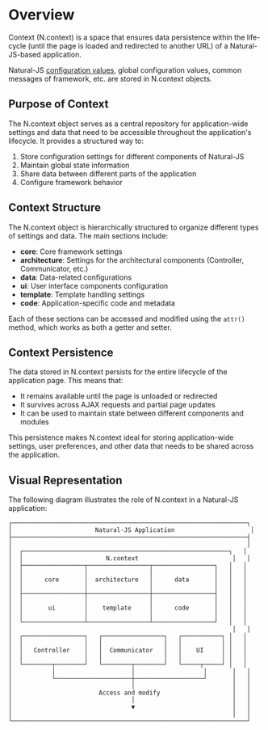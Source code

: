 # Overview

Context (N.context) is a space that ensures data persistence within the life-cycle (until the page is loaded and redirected to another URL) of a Natural-JS-based application.

Natural-JS [configuration values](config-overview.md), global configuration values, common messages of framework, etc. are stored in N.context objects.

## Purpose of Context

The N.context object serves as a central repository for application-wide settings and data that need to be accessible throughout the application's lifecycle. It provides a structured way to:

1. Store configuration settings for different components of Natural-JS
2. Maintain global state information
3. Share data between different parts of the application
4. Configure framework behavior

## Context Structure

The N.context object is hierarchically structured to organize different types of settings and data. The main sections include:

- **core**: Core framework settings
- **architecture**: Settings for the architectural components (Controller, Communicator, etc.)
- **data**: Data-related configurations
- **ui**: User interface components configuration
- **template**: Template handling settings
- **code**: Application-specific code and metadata

Each of these sections can be accessed and modified using the `attr()` method, which works as both a getter and setter.

## Context Persistence

The data stored in N.context persists for the entire lifecycle of the application page. This means that:

- It remains available until the page is unloaded or redirected
- It survives across AJAX requests and partial page updates
- It can be used to maintain state between different components and modules

This persistence makes N.context ideal for storing application-wide settings, user preferences, and other data that needs to be shared across the application.

## Visual Representation

The following diagram illustrates the role of N.context in a Natural-JS application:

```
┌─────────────────────────────────────────────────────────────────┐
│                       Natural-JS Application                     │
├─────────────────────────────────────────────────────────────────┤
│                                                                 │
│  ┌─────────────────────────────────────────────────────────┐   │
│  │                       N.context                          │   │
│  ├─────────────────┬─────────────────┬─────────────────┐   │   │
│  │                 │                 │                 │   │   │
│  │      core       │  architecture   │      data       │   │   │
│  │                 │                 │                 │   │   │
│  ├─────────────────┼─────────────────┼─────────────────┤   │   │
│  │                 │                 │                 │   │   │
│  │       ui        │    template     │      code       │   │   │
│  │                 │                 │                 │   │   │
│  └─────────────────┴─────────────────┴─────────────────┘   │   │
│                                                             │   │
│  ┌─────────────────┐   ┌─────────────────┐   ┌───────────┐ │   │
│  │                 │   │                 │   │           │ │   │
│  │   Controller    │   │  Communicator   │   │    UI     │ │   │
│  │                 │   │                 │   │           │ │   │
│  └────────┬────────┘   └────────┬────────┘   └─────┬─────┘ │   │
│           │                     │                   │       │   │
│           └─────────────────────┼───────────────────┘       │   │
│                                 │                           │   │
│                        Access and modify                    │   │
│                                 │                           │   │
│                                 ▼                           │   │
│                                                             │   │
└─────────────────────────────────────────────────────────────────┘
```
